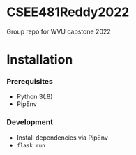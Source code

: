 # CSEE481Reddy2022
Group repo for WVU capstone 2022


# Installation
### Prerequisites
- Python 3(.8)
- PipEnv

### Development
- Install dependencies via PipEnv
- `flask run` 
